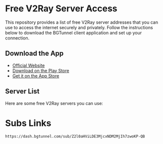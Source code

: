 # Free V2Ray Server Access

This repository provides a list of free V2Ray server addresses that you can use to access the internet securely and privately. Follow the instructions below to download the BGTunnel client application and set up your connection.

## Download the App

- [Official Website](https://bgtunnel.com)
- [Download on the Play Store](https://play.google.com/store/apps/details?id=com.app.bgtunnel)
- [Get it on the App Store](https://apps.apple.com/us/app/bgtunnel-secure-vpn-privacy/id6608970030)

## Server List

Here are some free V2Ray servers you can use:

# Subs Links
```
https://dash.bgtunnel.com/sub/Z2l0aHViLDE3MjcxNDM2MjIh7zwoKP-QB
```

